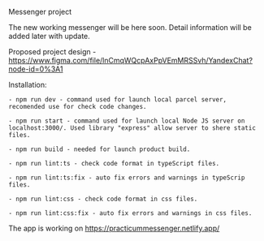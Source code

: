 Messenger project

The new working messenger will be here soon. Detail information will be added later with update. 

Proposed project design - https://www.figma.com/file/lnCmqWQcpAxPpVEmMRSSvh/YandexChat?node-id=0%3A1

Installation:

    - npm run dev - command used for launch local parcel server, recomended use for check code changes.

    - npm run start - command used for launch local Node JS server on localhost:3000/. Used library "express" allow server to shere static files.    

    - npm run build - needed for launch product build.

    - npm run lint:ts - check code format in typeScript files.

    - npm run lint:ts:fix - auto fix errors and warnings in typeScrip files.

    - npm run lint:css - check code format in css files.

    - npm run lint:css:fix - auto fix errors and warnings in css files.  


The app is working on https://practicummessenger.netlify.app/
